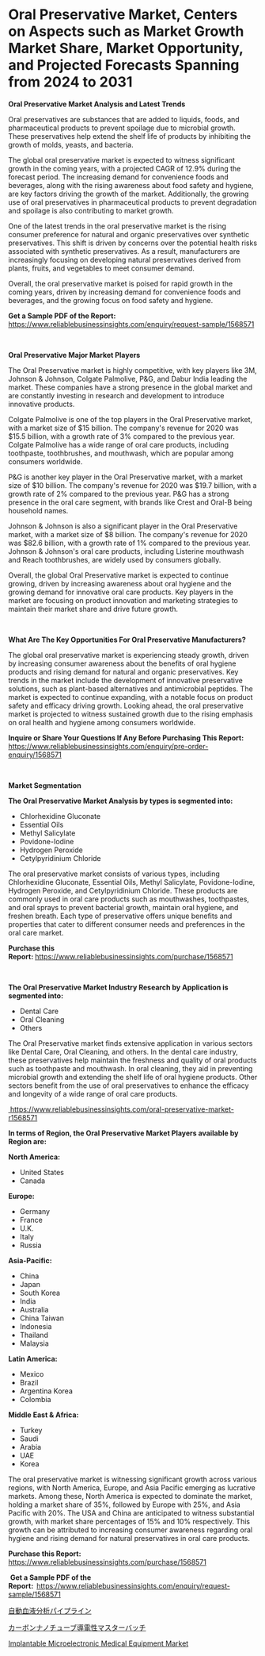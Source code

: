 <p><h1>Oral Preservative Market, Centers on Aspects such as Market Growth Market Share, Market Opportunity, and Projected Forecasts Spanning from 2024 to 2031</h1></p><p><strong>Oral Preservative Market Analysis and Latest Trends</strong></p>
<p><p>Oral preservatives are substances that are added to liquids, foods, and pharmaceutical products to prevent spoilage due to microbial growth. These preservatives help extend the shelf life of products by inhibiting the growth of molds, yeasts, and bacteria.</p><p>The global oral preservative market is expected to witness significant growth in the coming years, with a projected CAGR of 12.9% during the forecast period. The increasing demand for convenience foods and beverages, along with the rising awareness about food safety and hygiene, are key factors driving the growth of the market. Additionally, the growing use of oral preservatives in pharmaceutical products to prevent degradation and spoilage is also contributing to market growth.</p><p>One of the latest trends in the oral preservative market is the rising consumer preference for natural and organic preservatives over synthetic preservatives. This shift is driven by concerns over the potential health risks associated with synthetic preservatives. As a result, manufacturers are increasingly focusing on developing natural preservatives derived from plants, fruits, and vegetables to meet consumer demand.</p><p>Overall, the oral preservative market is poised for rapid growth in the coming years, driven by increasing demand for convenience foods and beverages, and the growing focus on food safety and hygiene.</p></p>
<p><strong>Get a Sample PDF of the Report:&nbsp;</strong> <a href="https://www.reliablebusinessinsights.com/enquiry/request-sample/1568571">https://www.reliablebusinessinsights.com/enquiry/request-sample/1568571</a></p>
<p>&nbsp;</p>
<p><strong>Oral Preservative Major Market Players</strong></p>
<p><p>The Oral Preservative market is highly competitive, with key players like 3M, Johnson & Johnson, Colgate Palmolive, P&G, and Dabur India leading the market. These companies have a strong presence in the global market and are constantly investing in research and development to introduce innovative products.</p><p>Colgate Palmolive is one of the top players in the Oral Preservative market, with a market size of $15 billion. The company's revenue for 2020 was $15.5 billion, with a growth rate of 3% compared to the previous year. Colgate Palmolive has a wide range of oral care products, including toothpaste, toothbrushes, and mouthwash, which are popular among consumers worldwide.</p><p>P&G is another key player in the Oral Preservative market, with a market size of $10 billion. The company's revenue for 2020 was $19.7 billion, with a growth rate of 2% compared to the previous year. P&G has a strong presence in the oral care segment, with brands like Crest and Oral-B being household names.</p><p>Johnson & Johnson is also a significant player in the Oral Preservative market, with a market size of $8 billion. The company's revenue for 2020 was $82.6 billion, with a growth rate of 1% compared to the previous year. Johnson & Johnson's oral care products, including Listerine mouthwash and Reach toothbrushes, are widely used by consumers globally.</p><p>Overall, the global Oral Preservative market is expected to continue growing, driven by increasing awareness about oral hygiene and the growing demand for innovative oral care products. Key players in the market are focusing on product innovation and marketing strategies to maintain their market share and drive future growth.</p></p>
<p>&nbsp;</p>
<p><strong>What Are The Key Opportunities For Oral Preservative Manufacturers?</strong></p>
<p><p>The global oral preservative market is experiencing steady growth, driven by increasing consumer awareness about the benefits of oral hygiene products and rising demand for natural and organic preservatives. Key trends in the market include the development of innovative preservative solutions, such as plant-based alternatives and antimicrobial peptides. The market is expected to continue expanding, with a notable focus on product safety and efficacy driving growth. Looking ahead, the oral preservative market is projected to witness sustained growth due to the rising emphasis on oral health and hygiene among consumers worldwide.</p></p>
<p><strong>Inquire or Share Your Questions If Any Before Purchasing This Report:</strong> <a href="https://www.reliablebusinessinsights.com/enquiry/pre-order-enquiry/1568571">https://www.reliablebusinessinsights.com/enquiry/pre-order-enquiry/1568571</a></p>
<p>&nbsp;</p>
<p><strong>Market Segmentation</strong></p>
<p><strong>The Oral Preservative Market Analysis by types is segmented into:</strong></p>
<p><ul><li>Chlorhexidine Gluconate</li><li>Essential Oils</li><li>Methyl Salicylate</li><li>Povidone-Iodine</li><li>Hydrogen Peroxide</li><li>Cetylpyridinium Chloride</li></ul></p>
<p><p>The oral preservative market consists of various types, including Chlorhexidine Gluconate, Essential Oils, Methyl Salicylate, Povidone-Iodine, Hydrogen Peroxide, and Cetylpyridinium Chloride. These products are commonly used in oral care products such as mouthwashes, toothpastes, and oral sprays to prevent bacterial growth, maintain oral hygiene, and freshen breath. Each type of preservative offers unique benefits and properties that cater to different consumer needs and preferences in the oral care market.</p></p>
<p><strong>Purchase this Report:&nbsp;</strong><a href="https://www.reliablebusinessinsights.com/purchase/1568571">https://www.reliablebusinessinsights.com/purchase/1568571</a></p>
<p>&nbsp;</p>
<p><strong>The Oral Preservative Market Industry Research by Application is segmented into:</strong></p>
<p><ul><li>Dental Care</li><li>Oral Cleaning</li><li>Others</li></ul></p>
<p><p>The Oral Preservative market finds extensive application in various sectors like Dental Care, Oral Cleaning, and others. In the dental care industry, these preservatives help maintain the freshness and quality of oral products such as toothpaste and mouthwash. In oral cleaning, they aid in preventing microbial growth and extending the shelf life of oral hygiene products. Other sectors benefit from the use of oral preservatives to enhance the efficacy and longevity of a wide range of oral care products.</p></p>
<p><a href="https://www.reliablebusinessinsights.com/oral-preservative-market-r1568571">&nbsp;https://www.reliablebusinessinsights.com/oral-preservative-market-r1568571</a></p>
<p><strong>In terms of Region, the Oral Preservative Market Players available by Region are:</strong></p>
<p>
    <p> <strong> North America: </strong>
        <ul>
            <li>United States</li>
            <li>Canada</li>
        </ul>
        </p> 
    <p> <strong> Europe: </strong>
        <ul>
            <li>Germany</li>
            <li>France</li>
            <li>U.K.</li>
            <li>Italy</li>
            <li>Russia</li>
        </ul>
        </p> 
    <p> <strong> Asia-Pacific: </strong>
        <ul>
            <li>China</li>
            <li>Japan</li>
            <li>South Korea</li>
            <li>India</li>
            <li>Australia</li>
            <li>China Taiwan</li>
            <li>Indonesia</li>
            <li>Thailand</li>
            <li>Malaysia</li>
        </ul>
        </p> 
    <p> <strong> Latin America: </strong>
        <ul>
            <li>Mexico</li>
            <li>Brazil</li>
            <li>Argentina Korea</li>
            <li>Colombia</li>
        </ul>
        </p> 
    <p> <strong> Middle East & Africa: </strong>
        <ul>
            <li>Turkey</li>
            <li>Saudi</li>
            <li>Arabia</li>
            <li>UAE</li>
            <li>Korea</li>
        </ul>
    </p>
    </p>
<p><p>The oral preservative market is witnessing significant growth across various regions, with North America, Europe, and Asia Pacific emerging as lucrative markets. Among these, North America is expected to dominate the market, holding a market share of 35%, followed by Europe with 25%, and Asia Pacific with 20%. The USA and China are anticipated to witness substantial growth, with market share percentages of 15% and 10% respectively. This growth can be attributed to increasing consumer awareness regarding oral hygiene and rising demand for natural preservatives in oral care products.</p></p>
<p><strong>Purchase this Report: </strong><a href="https://www.reliablebusinessinsights.com/purchase/1568571">https://www.reliablebusinessinsights.com/purchase/1568571</a></p>
<p>&nbsp;<strong>Get a Sample PDF of the Report:&nbsp;&nbsp;</strong><a href="https://www.reliablebusinessinsights.com/enquiry/request-sample/1568571">https://www.reliablebusinessinsights.com/enquiry/request-sample/1568571</a></p>
<p><strong></strong></p>
<p><p><a href="https://github.com/oqoeusbvpadwjs08/Market-Research-Report-List-2/blob/main/5625539108315.md">自動血液分析パイプライン</a></p><p><a href="https://github.com/AaronVargas43/Market-Research-Report-List-2/blob/main/9941666108316.md">カーボンナノチューブ導電性マスターバッチ</a></p><p><a href="https://github.com/LibbySpencer2018/Market-Research-Report-List-1/blob/main/implantable-microelectronic-medical-equipment-market.md">Implantable Microelectronic Medical Equipment Market</a></p></p>